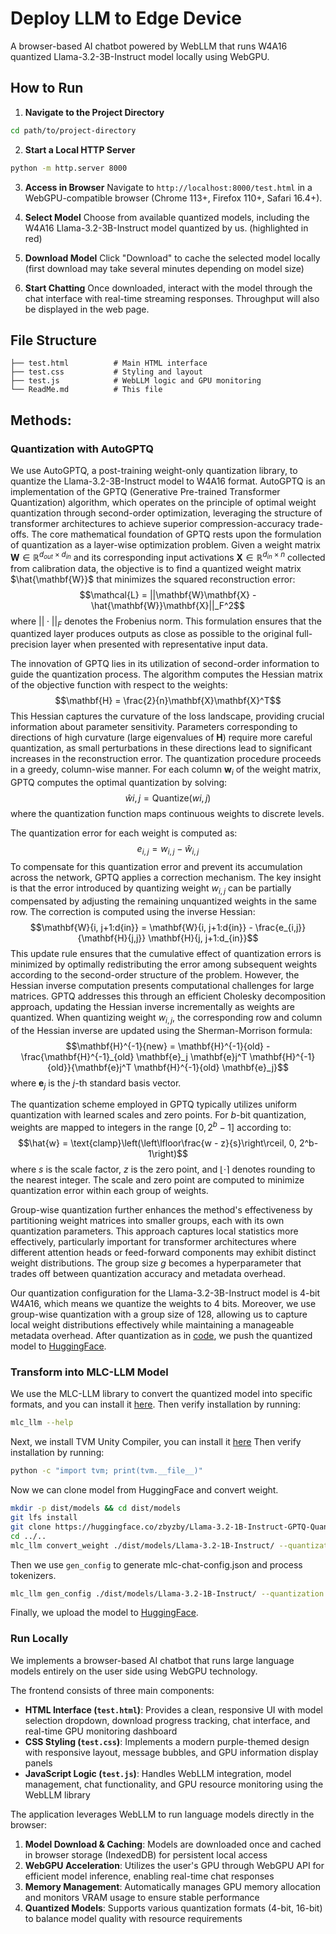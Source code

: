 # Deploy LLM to Edge Device
A browser-based AI chatbot powered by WebLLM that runs W4A16 quantized Llama-3.2-3B-Instruct model locally using WebGPU.

## How to Run

1. **Navigate to the Project Directory**
```bash
cd path/to/project-directory
```

2. **Start a Local HTTP Server**
```bash
python -m http.server 8000
```

3. **Access in Browser**
Navigate to `http://localhost:8000/test.html` in a WebGPU-compatible browser (Chrome 113+, Firefox 110+, Safari 16.4+).

4. **Select Model**
Choose from available quantized models, including the W4A16 Llama-3.2-3B-Instruct model quantized by us. (highlighted in red)

5. **Download Model**
Click "Download" to cache the selected model locally (first download may take several minutes depending on model size)

6. **Start Chatting**
Once downloaded, interact with the model through the chat interface with real-time streaming responses. Throughput will also be displayed in the web page.

## File Structure

```
├── test.html          # Main HTML interface
├── test.css           # Styling and layout
├── test.js            # WebLLM logic and GPU monitoring
└── ReadMe.md          # This file
```

## Methods: 
### Quantization with AutoGPTQ
We use AutoGPTQ, a post-training weight-only quantization library, to quantize the Llama-3.2-3B-Instruct model to W4A16 format. 
AutoGPTQ is an implementation of the GPTQ (Generative Pre-trained Transformer Quantization) algorithm, which operates on the principle of optimal weight quantization through second-order optimization, leveraging the structure of transformer architectures to achieve superior compression-accuracy trade-offs. 
The core mathematical foundation of GPTQ rests upon the formulation of quantization as a layer-wise optimization problem. Given a weight matrix $\mathbf{W} \in \mathbb{R}^{d_{out} \times d_{in}}$ and its corresponding input activations $\mathbf{X} \in \mathbb{R}^{d_{in} \times n}$ collected from calibration data, the objective is to find a quantized weight matrix $\hat{\mathbf{W}}$ that minimizes the squared reconstruction error:
$$\mathcal{L} = ||\mathbf{W}\mathbf{X} - \hat{\mathbf{W}}\mathbf{X}||_F^2$$
where $||\cdot||_F$ denotes the Frobenius norm. This formulation ensures that the quantized layer produces outputs as close as possible to the original full-precision layer when presented with representative input data.

The innovation of GPTQ lies in its utilization of second-order information to guide the quantization process. The algorithm computes the Hessian matrix of the objective function with respect to the weights:
$$\mathbf{H} = \frac{2}{n}\mathbf{X}\mathbf{X}^T$$
This Hessian captures the curvature of the loss landscape, providing crucial information about parameter sensitivity. Parameters corresponding to directions of high curvature (large eigenvalues of $\mathbf{H}$) require more careful quantization, as small perturbations in these directions lead to significant increases in the reconstruction error.
The quantization procedure proceeds in a greedy, column-wise manner. For each column $\mathbf{w}_i$ of the weight matrix, GPTQ computes the optimal quantization by solving:
$$\hat{w}{i,j} = \text{Quantize}(w{i,j})$$
where the quantization function maps continuous weights to discrete levels. 

The quantization error for each weight is computed as:
$$e_{i,j} = w_{i,j} - \hat{w}_{i,j}$$
To compensate for this quantization error and prevent its accumulation across the network, GPTQ applies a correction mechanism. The key insight is that the error introduced by quantizing weight $w_{i,j}$ can be partially compensated by adjusting the remaining unquantized weights in the same row. The correction is computed using the inverse Hessian:
$$\mathbf{W}{i, j+1:d{in}} = \mathbf{W}{i, j+1:d{in}} - \frac{e_{i,j}}{\mathbf{H}{j,j}} \mathbf{H}{j, j+1:d_{in}}$$
This update rule ensures that the cumulative effect of quantization errors is minimized by optimally redistributing the error among subsequent weights according to the second-order structure of the problem.
However, the Hessian inverse computation presents computational challenges for large matrices. GPTQ addresses this through an efficient Cholesky decomposition approach, updating the Hessian inverse incrementally as weights are quantized. When quantizing weight $w_{i,j}$, the corresponding row and column of the Hessian inverse are updated using the Sherman-Morrison formula:
$$\mathbf{H}^{-1}{new} = \mathbf{H}^{-1}{old} - \frac{\mathbf{H}^{-1}_{old} \mathbf{e}_j \mathbf{e}j^T \mathbf{H}^{-1}{old}}{\mathbf{e}j^T \mathbf{H}^{-1}{old} \mathbf{e}_j}$$
where $\mathbf{e}_j$ is the $j$-th standard basis vector.

The quantization scheme employed in GPTQ typically utilizes uniform quantization with learned scales and zero points. For $b$-bit quantization, weights are mapped to integers in the range $[0, 2^b-1]$ according to:
$$\hat{w} = \text{clamp}\left(\left\lfloor\frac{w - z}{s}\right\rceil, 0, 2^b-1\right)$$
where $s$ is the scale factor, $z$ is the zero point, and $\lfloor\cdot\rceil$ denotes rounding to the nearest integer. The scale and zero point are computed to minimize quantization error within each group of weights.

Group-wise quantization further enhances the method's effectiveness by partitioning weight matrices into smaller groups, each with its own quantization parameters. This approach captures local statistics more effectively, particularly important for transformer architectures where different attention heads or feed-forward components may exhibit distinct weight distributions. The group size $g$ becomes a hyperparameter that trades off between quantization accuracy and metadata overhead.

Our quantization configuration for the Llama-3.2-3B-Instruct model is 4-bit W4A16, which means we quantize the weights to 4 bits. Moreover, we use group-wise quantization with a group size of 128, allowing us to capture local weight distributions effectively while maintaining a manageable metadata overhead. After quantization as in [code](https://github.com/cloud-peterjohn/LLM-Acceleration/blob/main/gptq-quant.ipynb), we push the quantized model to [HuggingFace](zbyzby/Llama-3.2-1B-Instruct-GPTQ-Quant).

### Transform into MLC-LLM Model
We use the MLC-LLM library to convert the quantized model into specific formats, and you can install it [here](https://llm.mlc.ai/docs/install/mlc_llm.html#install-mlc-packages).
Then verify installation by running:
```bash
mlc_llm --help
```
Next, we install TVM Unity Compiler, you can install it [here](https://llm.mlc.ai/docs/install/tvm.html#install-tvm-unity)
Then verify installation by running:
```bash
python -c "import tvm; print(tvm.__file__)"
```
Now we can clone model from HuggingFace and convert weight.
```bash
mkdir -p dist/models && cd dist/models
git lfs install
git clone https://huggingface.co/zbyzby/Llama-3.2-1B-Instruct-GPTQ-Quant
cd ../..
mlc_llm convert_weight ./dist/models/Llama-3.2-1B-Instruct/ --quantization q4f16_1 -o dist/Llama-3.2-3B-Instruct-Quantized-for-MLC
```
Then we use `gen_config` to generate mlc-chat-config.json and process tokenizers. 
```bash
mlc_llm gen_config ./dist/models/Llama-3.2-1B-Instruct/ --quantization q4f16_1 --conv-template wizard_coder_or_math -o dist/Llama-3.2-3B-Instruct-Quantized-for-MLC/
```
Finally, we upload the model to [HuggingFace](https://huggingface.co/zbyzby/Llama-3.2-3B-Instruct-Quantized-for-MLC).

### Run Locally

We implements a browser-based AI chatbot that runs large language models entirely on the user side using WebGPU technology. 

The frontend consists of three main components:

- **HTML Interface (`test.html`)**: Provides a clean, responsive UI with model selection dropdown, download progress tracking, chat interface, and real-time GPU monitoring dashboard
- **CSS Styling (`test.css`)**: Implements a modern purple-themed design with responsive layout, message bubbles, and GPU information display panels
- **JavaScript Logic (`test.js`)**: Handles WebLLM integration, model management, chat functionality, and GPU resource monitoring using the WebLLM library


The application leverages WebLLM to run language models directly in the browser:

1. **Model Download & Caching**: Models are downloaded once and cached in browser storage (IndexedDB) for persistent local access
2. **WebGPU Acceleration**: Utilizes the user's GPU through WebGPU API for efficient model inference, enabling real-time chat responses
3. **Memory Management**: Automatically manages GPU memory allocation and monitors VRAM usage to ensure stable performance
4. **Quantized Models**: Supports various quantization formats (4-bit, 16-bit) to balance model quality with resource requirements


